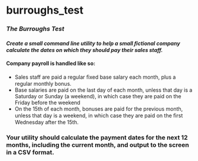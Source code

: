 # burroughs_test

### _The Burroughs Test_

#### _Create a small command line utility to help a small ﬁctional company calculate the dates on which they should pay their sales staff._  
#### Company payroll is handled like so:
* Sales staff are paid a regular ﬁxed base salary each month, plus a regular
monthly bonus. 
* Base salaries are paid on the last day of each month, unless that day is a
Saturday or Sunday (a weekend), in which case they are paid on the Friday
before the weekend 
*  On the 15th of each month, bonuses are paid for the previous month, unless
that day is a weekend, in which case they are paid on the ﬁrst Wednesday
after the 15th. 

### Your utility should calculate the payment dates for the next 12 months, including the current month, and output to the screen in a CSV format.
